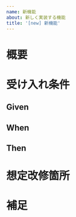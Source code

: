 ```yaml
---
name: 新機能
about: 新しく実装する機能
title: '[new] 新機能'
---
```

# 概要

# 受け入れ条件
## Given

## When

## Then

# 想定改修箇所

# 補足
